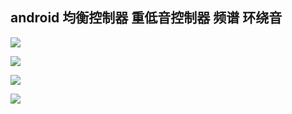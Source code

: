 android  均衡控制器  重低音控制器  频谱 环绕音
-

![](https://github.com/wanliLiu/androidequalizer/raw/master/pic/1.png)

![](https://github.com/wanliLiu/androidequalizer/raw/master/pic/2.png)

![](https://github.com/wanliLiu/androidequalizer/raw/master/pic/3.png)

![](https://github.com/wanliLiu/androidequalizer/raw/master/pic/4.png)